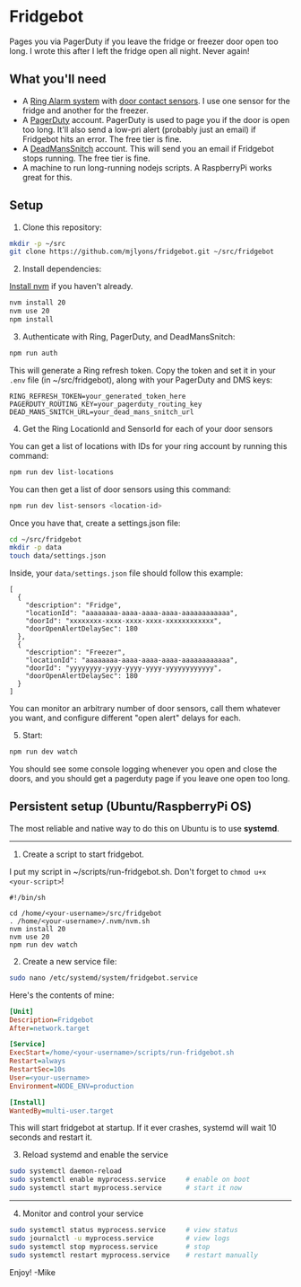 # Fridgebot

Pages you via PagerDuty if you leave the fridge or freezer door open too long.
I wrote this after I left the fridge open all night. Never again!

## What you'll need

- A [Ring Alarm system](https://ring.com/home-security-system) with [door contact sensors](https://ring.com/products/alarm-window-door-contact-sensor-v2). I use one sensor for the fridge and another for the freezer.
- A [PagerDuty](https://www.pagerduty.com) account. PagerDuty is used to page you if the door is open too long. It'll also send a low-pri alert (probably just an email) if Fridgebot hits an error. The free tier is fine.
- A [DeadMansSnitch](https://www.deadmanssnitch.com) account. This will send you an email if Fridgebot stops running. The free tier is fine.
- A machine to run long-running nodejs scripts. A RaspberryPi works great for this.

## Setup

1. Clone this repository:

```bash
mkdir -p ~/src
git clone https://github.com/mjlyons/fridgebot.git ~/src/fridgebot
```

2. Install dependencies:

[Install nvm](https://github.com/nvm-sh/nvm) if you haven't already.

```bash
nvm install 20
nvm use 20
npm install
```

3. Authenticate with Ring, PagerDuty, and DeadMansSnitch:

```bash
npm run auth
```

This will generate a Ring refresh token. Copy the token and set it in your `.env` file (in ~/src/fridgebot), along with your PagerDuty and DMS keys:

```
RING_REFRESH_TOKEN=your_generated_token_here
PAGERDUTY_ROUTING_KEY=your_pagerduty_routing_key
DEAD_MANS_SNITCH_URL=your_dead_mans_snitch_url
```

4. Get the Ring LocationId and SensorId for each of your door sensors

You can get a list of locations with IDs for your ring account by running this command:

```bash
npm run dev list-locations
```

You can then get a list of door sensors using this command:

```bash
npm run dev list-sensors <location-id>
```

Once you have that, create a settings.json file:

```bash
cd ~/src/fridgebot
mkdir -p data
touch data/settings.json
```

Inside, your `data/settings.json` file should follow this example:

```
[
  {
    "description": "Fridge",
    "locationId": "aaaaaaaa-aaaa-aaaa-aaaa-aaaaaaaaaaaa",
    "doorId": "xxxxxxxx-xxxx-xxxx-xxxx-xxxxxxxxxxxx",
    "doorOpenAlertDelaySec": 180
  },
  {
    "description": "Freezer",
    "locationId": "aaaaaaaa-aaaa-aaaa-aaaa-aaaaaaaaaaaa",
    "doorId": "yyyyyyyy-yyyy-yyyy-yyyy-yyyyyyyyyyyy",
    "doorOpenAlertDelaySec": 180
  }
]
```

You can monitor an arbitrary number of door sensors, call them whatever you want, and configure different "open alert" delays for each.

5. Start:

```bash
npm run dev watch
```

You should see some console logging whenever you open and close the doors, and you should get a pagerduty page if you leave one open too long.

## Persistent setup (Ubuntu/RaspberryPi OS)

The most reliable and native way to do this on Ubuntu is to use **systemd**.

---

1. Create a script to start fridgebot.

I put my script in ~/scripts/run-fridgebot.sh. Don't forget to `chmod u+x <your-script>`!

```
#!/bin/sh

cd /home/<your-username>/src/fridgebot
. /home/<your-username>/.nvm/nvm.sh
nvm install 20
nvm use 20
npm run dev watch
```

2. Create a new service file:

```bash
sudo nano /etc/systemd/system/fridgebot.service
```

Here's the contents of mine:

```ini
[Unit]
Description=Fridgebot
After=network.target

[Service]
ExecStart=/home/<your-username>/scripts/run-fridgebot.sh
Restart=always
RestartSec=10s
User=<your-username>
Environment=NODE_ENV=production

[Install]
WantedBy=multi-user.target
```

This will start fridgebot at startup. If it ever crashes, systemd will wait 10 seconds and restart it.

3. Reload systemd and enable the service

```bash
sudo systemctl daemon-reload
sudo systemctl enable myprocess.service     # enable on boot
sudo systemctl start myprocess.service      # start it now
```

---

4. Monitor and control your service

```bash
sudo systemctl status myprocess.service     # view status
sudo journalctl -u myprocess.service        # view logs
sudo systemctl stop myprocess.service       # stop
sudo systemctl restart myprocess.service    # restart manually
```

Enjoy!
-Mike
